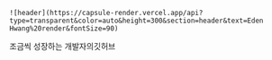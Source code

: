 `![header](https://capsule-render.vercel.app/api?type=transparent&color=auto&height=300&section=header&text=Eden Hwang%20render&fontSize=90)`

조금씩 성장하는 개발자의깃허브

<!--
**hgs0529/hgs0529** is a ✨ _special_ ✨ repository because its `README.md` (this file) appears on your GitHub profile.

Here are some ideas to get you started:

- 🔭 I’m currently working on ...
- 🌱 I’m currently learning ...
- 👯 I’m looking to collaborate on ...
- 🤔 I’m looking for help with ...
- 💬 Ask me about ...
- 📫 How to reach me: ...
- 😄 Pronouns: ...
- ⚡ Fun fact: ...
-->
